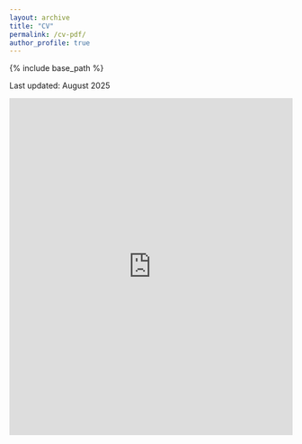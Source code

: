 ```yaml
---
layout: archive
title: "CV"
permalink: /cv-pdf/
author_profile: true
---
```


{% include base_path %}

Last updated: August 2025

<div>
<iframe src="https://cnrs.hal.science/hal-03924619/document"
width="100%" height="600px" style="border:none;" ></iframe>
</div>

<!-- src="{{ base_path }}/files/cv.pdf" -->
